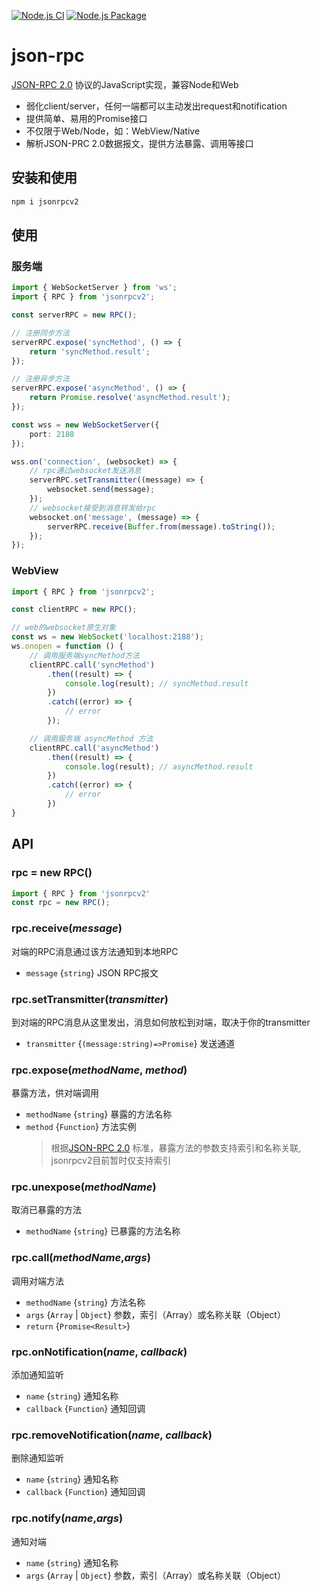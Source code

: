 [![Node.js CI](https://github.com/zfangqijun/json-rpc/actions/workflows/node.js.yml/badge.svg)](https://github.com/zfangqijun/json-rpc/actions/workflows/node.js.yml)
[![Node.js Package](https://github.com/zfangqijun/json-rpc/actions/workflows/npm-publish.yml/badge.svg)](https://github.com/zfangqijun/json-rpc/actions/workflows/npm-publish.yml)

# json-rpc

[JSON-RPC 2.0](https://wiki.geekdream.com/Specification/json-rpc_2.0.html) 协议的JavaScript实现，兼容Node和Web

- 弱化client/server，任何一端都可以主动发出request和notification
- 提供简单、易用的Promise接口
- 不仅限于Web/Node，如：WebView/Native
- 解析JSON-PRC 2.0数据报文，提供方法暴露、调用等接口

## 安装和使用

```bash
npm i jsonrpcv2
```

## 使用

### 服务端

```ts
import { WebSocketServer } from 'ws';
import { RPC } from 'jsonrpcv2';

const serverRPC = new RPC();

// 注册同步方法
serverRPC.expose('syncMethod', () => {
    return 'syncMethod.result';
});

// 注册异步方法
serverRPC.expose('asyncMethod', () => {
    return Promise.resolve('asyncMethod.result');
});

const wss = new WebSocketServer({
    port: 2188
});

wss.on('connection', (websocket) => {
    // rpc通过websocket发送消息
    serverRPC.setTransmitter((message) => {
        websocket.send(message);
    });
    // websocket接受到消息转发给rpc
    websocket.on('message', (message) => {
        serverRPC.receive(Buffer.from(message).toString());
    });
});
```

### WebView

```ts
import { RPC } from 'jsonrpcv2';

const clientRPC = new RPC();

// web的websocket原生对象
const ws = new WebSocket('localhost:2188');
ws.onopen = function () {
    // 调用服务端syncMethod方法
    clientRPC.call('syncMethod')
        .then((result) => {
            console.log(result); // syncMethod.result
        })
        .catch((error) => {
            // error
        });

    // 调用服务端 asyncMethod 方法
    clientRPC.call('asyncMethod')
        .then((result) => {
            console.log(result); // asyncMethod.result
        })
        .catch((error) => {
            // error
        })
}
```

## API

### rpc = new RPC()

```ts
import { RPC } from 'jsonrpcv2'
const rpc = new RPC();
```

### rpc.receive(*message*)

对端的RPC消息通过该方法通知到本地RPC

- `message` {`string`} JSON RPC报文

### rpc.setTransmitter(*transmitter*)

到对端的RPC消息从这里发出，消息如何放松到对端，取决于你的transmitter

- `transmitter` {`(message:string)=>Promise`} 发送通道

### rpc.expose(*methodName*, *method*)

暴露方法，供对端调用

- `methodName` {`string`} 暴露的方法名称
- `method` {`Function`} 方法实例
  > 根据[JSON-RPC 2.0](https://wiki.geekdream.com/Specification/json-rpc_2.0.html) 标准，暴露方法的参数支持索引和名称关联, jsonrpcv2目前暂时仅支持索引

### rpc.unexpose(*methodName*)

取消已暴露的方法

- `methodName` {`string`} 已暴露的方法名称

### rpc.call(*methodName*,*args*)

调用对端方法

- `methodName` {`string`} 方法名称
- `args` {`Array` | `Object`} 参数，索引（Array）或名称关联（Object）
- `return` {`Promise<Result>`}

### rpc.onNotification(*name*, *callback*)

添加通知监听

- `name` {`string`} 通知名称
- `callback` {`Function`} 通知回调

### rpc.removeNotification(*name*, *callback*)

删除通知监听

- `name` {`string`} 通知名称
- `callback` {`Function`} 通知回调

### rpc.notify(*name*,*args*)

通知对端

- `name` {`string`} 通知名称
- `args` {`Array` | `Object`} 参数，索引（Array）或名称关联（Object）


